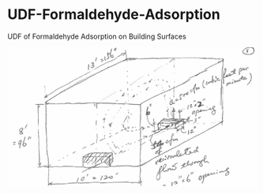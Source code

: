 # UDF-Formaldehyde-Adsorption
UDF of Formaldehyde Adsorption on Building Surfaces

![case description](case_description.png)
